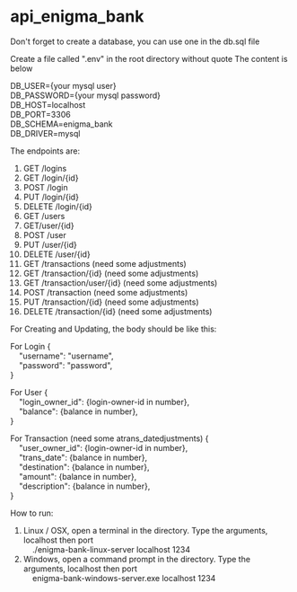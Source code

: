 # api_enigma_bank

Don't forget to create a database, you can use one in the db.sql file

Create a file called ".env" in the root directory without quote
The content is below

DB_USER={your mysql user} <br />
DB_PASSWORD={your mysql password} <br />
DB_HOST=localhost <br />
DB_PORT=3306 <br />
DB_SCHEMA=enigma_bank <br />
DB_DRIVER=mysql <br />

The endpoints are:
1. GET /logins
2. GET /login/{id}
3. POST /login
4. PUT /login/{id}
5. DELETE /login/{id}
6. GET /users
7. GET/user/{id}
8. POST /user
9. PUT /user/{id}
10. DELETE /user/{id}
11. GET /transactions (need some adjustments)
12. GET /transaction/{id} (need some adjustments)
13. GET /transaction/user/{id} (need some adjustments)
14. POST /transaction (need some adjustments)
15. PUT /transaction/{id} (need some adjustments)
16. DELETE /transaction/{id} (need some adjustments)

For Creating and Updating, the body should be like this:

For Login
{ <br />
&nbsp;&nbsp;&nbsp;&nbsp;"username": "username", <br />
&nbsp;&nbsp;&nbsp;&nbsp;"password": "password", <br />
} <br />

For User
{ <br />
&nbsp;&nbsp;&nbsp;&nbsp;"login_owner_id": {login-owner-id in number}, <br />
&nbsp;&nbsp;&nbsp;&nbsp;"balance": {balance in number}, <br />
} <br />

For Transaction (need some atrans_datedjustments)
{ <br />
&nbsp;&nbsp;&nbsp;&nbsp;"user_owner_id": {login-owner-id in number}, <br />
&nbsp;&nbsp;&nbsp;&nbsp;"trans_date": {balance in number}, <br />
&nbsp;&nbsp;&nbsp;&nbsp;"destination": {balance in number}, <br />
&nbsp;&nbsp;&nbsp;&nbsp;"amount": {balance in number}, <br />
&nbsp;&nbsp;&nbsp;&nbsp;"description": {balance in number}, <br />
} <br />

How to run:
1. Linux / OSX, open a terminal in the directory. Type the arguments, localhost then port <br />
&nbsp;&nbsp;&nbsp;&nbsp;./enigma-bank-linux-server localhost 1234
2. Windows, open a command prompt in the directory. Type the arguments, localhost then port<br />
&nbsp;&nbsp;&nbsp;&nbsp;enigma-bank-windows-server.exe localhost 1234
